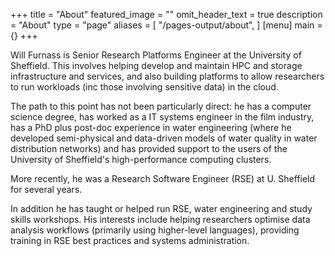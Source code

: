 +++
title = "About"
featured_image = ""
omit_header_text = true
description = "About"
type = "page"
aliases = [
    "/pages-output/about",
]
[menu]
main = {}
+++

Will Furnass is Senior Research Platforms Engineer at the University of Sheffield.
This involves helping develop and maintain HPC and storage infrastructure and services, and also 
building platforms to allow researchers to run workloads (inc those involving sensitive data) in the cloud.

The path to this point has not been particularly direct: 
he has a computer science degree, 
has worked as a IT systems engineer in the film industry, 
has a PhD plus post-doc experience in water engineering 
(where he developed semi-physical and data-driven models of water quality in water distribution networks) 
and has provided support to the users of the University of Sheffield's high-performance computing clusters. 

More recently, he was a Research Software Engineer (RSE) at U. Sheffield for several years.

In addition he has taught or helped run RSE, water engineering and study skills workshops. 
His interests include helping researchers optimise data analysis workflows (primarily using higher-level languages), 
providing training in RSE best practices and 
systems administration.
